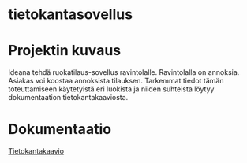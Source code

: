 # tietokantasovellus

# Projektin kuvaus
Ideana tehdä ruokatilaus-sovellus ravintolalle. Ravintolalla on annoksia. Asiakas voi koostaa annoksista tilauksen. Tarkemmat tiedot tämän toteuttamiseen käytetyistä eri luokista ja niiden suhteista löytyy dokumentaation tietokantakaaviosta.

# Dokumentaatio
[Tietokantakaavio](https://github.com/roniniklas/tietokantasovellus/dokumentaatio/tietokantakaavio.jpg)
